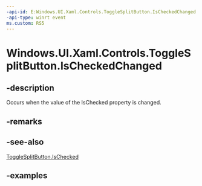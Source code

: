 ```yaml
---
-api-id: E:Windows.UI.Xaml.Controls.ToggleSplitButton.IsCheckedChanged
-api-type: winrt event
ms.custom: RS5
---
```


<!-- Event syntax.
public event TypedEventHandler IsCheckedChanged<ToggleSplitButton, ToggleSplitButtonIsCheckedChangedEventArgs>
-->

# Windows.UI.Xaml.Controls.ToggleSplitButton.IsCheckedChanged

## -description

Occurs when the value of the IsChecked property is changed.

## -remarks

## -see-also

[ToggleSplitButton.IsChecked](togglesplitbutton_ischecked.md)

## -examples

